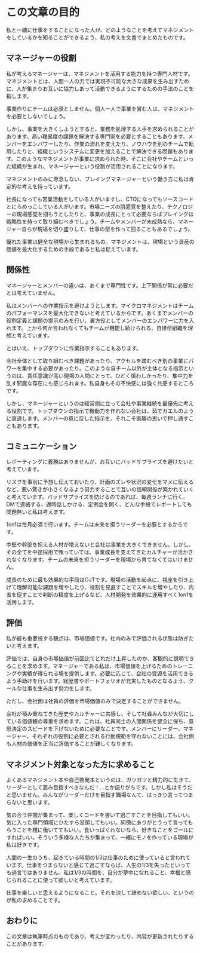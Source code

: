 # この文章の目的

私と一緒に仕事をすることになった人が、どのようなことを考えてマネジメントをしているかを知ることができるよう、私の考えを文書でまとめたものです。

## マネージャーの役割

私が考えるマネージャーは、マネジメントを活用する能力を持つ専門人材です。マネジメントとは、人間一人の力では実現不可能な大きな成果を生み出すために、人が集まりお互いに協力しあって活動できるようにするための手法のことを指します。

事業作りにチームは必須としません。個人一人で事業を営む人は、マネジメントを必要としないでしょう。

しかし、事業を大きくしようとすると、業務を処理する人手を求められることがあります。高い難易度の課題を解決する専門家を必要とすることもあります。メンバーをエンパワーしたり、作業の流れを変えたり、ノウハウを別のチームで転用したりと、組織というシステムに変更を加えることで解決できる問題もあります。このようなマネジメントが事業に求められた時、そこに会社やチームといった組織が生まれ、マネージャーという役割が活用されることになります。

マネジメントのみに専念しない、プレイングマネージャーという働き方に私は肯定的な考えを持っています。

社長になっても営業活動をしている人がいますし、CTOになってもソースコードとにらめっこしている人がいます。市場ニーズの肌感覚を整えたり、テクノロジーの現場感覚を掴もうとしたりと、事業の成長にとって必要ならばプレイングは戦略性を持って取り組むべきでしょう。チームやメンバーが未成熟なら、マネージャー自らが現場を切り盛りして、仕事の型を作って回ることもあるでしょう。

優れた事業は健全な現場から生まれるもの。マネジメントは、現場という資産の価値を最大化するための手段であると私は捉えています。

## 関係性

マネージャーとメンバーの違いは、あくまで専門性です。上下関係が常に必要だとは考えていません。

私はメンバーへの作業指示を避けようとします。マイクロマネジメントはチームのパフォーマンスを最大化できないと考えているからです。あくまでメンバーの役割定義と課題の提示のみを行い、裏方役としてメンバーのエンパワーに力を入れます。上から何か言われなくてもチームが機能し続けられる、自律型組織を理想と考えています。

とはいえ、トップダウンに作業指示することもあります。

会社全体として取り組むべき課題があったり、アクセルを踏むべき別の事業にパワーを集中する必要があったり。このような自チーム以外が主体となる指示というのは、責任意識が高い現場の人間にとって、ひどく煩わしかったり、集中力を乱す邪魔な存在にも感じられます。私自身もその不快感には強く共感するところです。

しかし、マネージャーというのは経営側に立って会社や事業継続を最優先に考える役割です。トップダウンの指示で機動力を作れない会社は、茹でガエルのように衰退します。メンバーの意に反した指示を、それこそ断腸の思いで押し通すこともあります。

## コミュニケーション

レポーティングに義務はありませんが、お互いにバッドサプライズを避けたいと考えています。

リスクを事前に予想し伝えておいたり、計画のズレや状況の変化をマメに伝えるなど、悪い驚きが小さくなるよう努力することで互いの信頼関係が築かれていくと考えています。バッドサプライズを防げるのであれば、毎週ランチに行く、DMで連絡する、適時話しかける、定例会を開く、どんな手段でレポートしても問題無いと私は考えます。

1on1は毎月必須で行います。チームは未来を担うリーダーを必要とするからです。

中堅や幹部を担える人材が増えないと会社は事業を大きくできません。しかし、その全てを中途採用で賄っていては、事業成長を支えてきたカルチャーが活かされなくなります。チームの未来を担うリーダーを現場から育てなくてはいけません。

成長のために最も効果的な手段はOJTです。現場の活動を起点に、視座を引き上げて理解可能な課題を増やしたり、役割を見直すことでスキルを増やしたり、内省を促すことで判断の精度を上げるなど、人材開発を効果的に運用すべく1on1を活用します。

## 評価

私が最も重要視する観点は、市場価値です。社内のみで評価される状態は防ぎたいと考えます。

評価では、自身の市場価値が前回比でどれだけ上昇したのか、客観的に説明できることを求めます。マネージャーである私は、市場価値を上げるためのトレーニングや実績が得られる場を提供します。必要に応じて、会社の資源を活用できるよう手助けを行います。経歴書やポートフォリオが充実したものとなるよう、クールな仕事を生み出す努力をします。

ただし、会社側は社員の評価を市場価値のみで決定することができません。

会社が積み重ねてきた歴史やカルチャーに共感し、そして社員みんなが大切にしている価値観の尊重を求めます。これは、社員同士の人間関係を健全に保ち、意思決定のスピードを下げないために必要なことです。メンバーにリーダー、マネージャー、それぞれの役割に必要とされる行動規範を守れないことには、会社側も人材の価値を正当に評価することが難しくなります。

## マネジメント対象となった方に求めること

よくあるマネジメント本や自己啓発本というのは、ガツガツと精力的に生きて、リーダーとして高み目指すべきなんだ！…とか語りがちです。しかし私はそうだと思いません。みんながリーダーだけを目指す職場なんて、はっきり言ってつまらないと思います。

気の合う仲間が集まって、楽しくコードを書いて過ごすことを目指してもいい。気に入った専門領域にひたすら没頭してもいい。同僚にありがとうって言ってもらうことを糧に働いててもいい。食いっぱぐれないなら、好きなことをゴールにすればいい。そういう多様な人たちが集まって、一緒にモノを作っている現場が私は好きです。

人間の一生のうち、起きている時間の1/3は仕事のために使っていると言われています。仕事をつまらないと感じて過ごすならば、人生の1/3を失ったといっても過言ではありません。私は1/3の時間を、自分が夢中になれること、幸福と感じられることに使って欲しいと考えています。

仕事を楽しいと思えるようになること。それを決して諦めない欲しい、というのが私の求めることです。

## おわりに

この文章は執筆時点のものであり、考えが変わったり、内容が更新されたりすることがあります。
